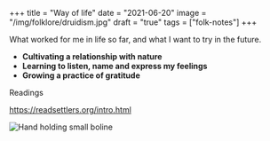 +++
title = "Way of life"
date = "2021-06-20"
image = "/img/folklore/druidism.jpg"
draft = "true"
tags = ["folk-notes"]
+++

What worked for me in life so far, and what I want to try in the future.

- **Cultivating a relationship with nature**   
- **Learning to listen, name and express my feelings**   
- **Growing a practice of gratitude**

Readings

https://readsettlers.org/intro.html

![Hand holding small boline](/img/folklore/druidism.jpg "Hand holding small boline")
